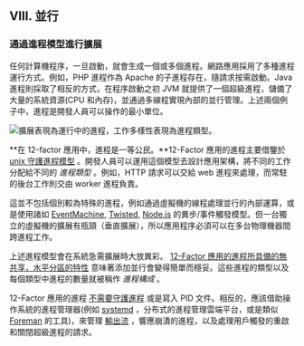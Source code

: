 ## VIII. 並行
### 通過進程模型進行擴展

任何計算機程序，一旦啟動，就會生成一個或多個進程。網路應用採用了多種進程運行方式。例如，PHP 進程作為 Apache 的子進程存在，隨請求按需啟動。Java 進程則採取了相反的方式，在程序啟動之初 JVM 就提供了一個超級進程，儲備了大量的系統資源(CPU 和內存)，並通過多線程實現內部的並行管理。上述兩個例子中，進程是開發人員可以操作的最小單位。

![擴展表現為運行中的進程，工作多樣性表現為進程類型。](/images/process-types.png)

**在 12-factor 應用中，進程是一等公民。**12-Factor 應用的進程主要借鑒於 [unix 守護進程模型](https://adam.herokuapp.com/past/2011/5/9/applying_the_unix_process_model_to_web_apps/) 。開發人員可以運用這個模型去設計應用架構，將不同的工作分配給不同的 *進程類型* 。例如，HTTP 請求可以交給 web 進程來處理，而常駐的後台工作則交由 worker 進程負責。

這並不包括個別較為特殊的進程，例如通過虛擬機的線程處理並行的內部運算，或是使用諸如 [EventMachine](http://rubyeventmachine.com/), [Twisted](http://twistedmatrix.com/trac/),  [Node.js](http://nodejs.org/) 的異步/事件觸發模型。但一台獨立的虛擬機的擴展有瓶頸（垂直擴展），所以應用程序必須可以在多台物理機器間跨進程工作。

上述進程模型會在系統急需擴展時大放異彩。 [12-Factor 應用的進程所具備的無共享，水平分區的特性](./processes) 意味著添加並行會變得簡單而穩妥。這些進程的類型以及每個類型中進程的數量就被稱作 *進程構成* 。

12-Factor 應用的進程 [不需要守護進程](http://dustin.github.com/2010/02/28/running-processes.html) 或是寫入 PID 文件。相反的，應該借助操作系統的進程管理器(例如 [systemd](https://www.freedesktop.org/wiki/Software/systemd/) ，分布式的進程管理雲端平台，或是類似 [Foreman](http://blog.daviddollar.org/2011/05/06/introducing-foreman.html) 的工具)，來管理 [輸出流](/logs) ，響應崩潰的進程，以及處理用戶觸發的重啟和關閉超級進程的請求。

